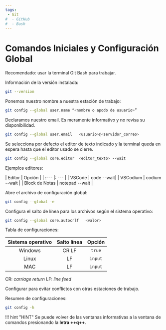 ```yaml
---
tags:
 - Git
#  - GitHub
#  - Bash
---
```



# Comandos Iniciales y Configuración Global

Recomendado: usar la terminal Git Bash para trabajar.

Información de la versión instalada:
```bash
git --version
```
Ponemos nuestro nombre a nuestra estación de trabajo:
```bash
git config --global user.name “<nombre o apodo de usuario>”
```
Declaramos nuestro email. Es meramente informativo y no revisa su disponibilidad.
```bash
git config --global user.email   <usuario>@<servidor_correo>
```
Se selecciona por defecto el editor de texto indicado y la terminal queda en espera hasta que el editor usado se cierre.

```bash
git config --global core.editor  <editor_texto> --wait   
```
Ejemplos editores: 

<!-- - VSCode	    → code --wait  
- VSCodium	    → codium --wait  
- Bloc de Notas → notepad --wait -->

| Editor | Opción  |
| :---  |: ---   |
| VSCode | code --wait|
| VSCodium | codium --wait |
| Block de Notas | notepad --wait  |


Abre el archivo de configuración global:
```bash
git config --global -e
```
Configura el salto de línea para los archivos según el sistema operativo:
```bash
git config --global core.autocrlf   <valor>
```



<!-- - en Windows  se usa CR LF  (carriage return y line feed) → poner true
- en Linux sólo LF  → poner input
- en MAC sólo LF    → poner input -->


Tabla de configuraciones:

| Sistema operativo | Salto línea | Opción |
| :---: | :---: |:---: |
| Windows| CR LF| `true`  |
| Linux  | LF   | `input` |
| MAC    | LF   | `input` |

CR: *carriage return*
LF: *line feed*


Configurar para evitar conflictos con otras estaciones de trabajo.

Resumen de configuraciones:
```bash
git config -h
```

!!! hint "HINT" 
    Se puede volver de las ventanas informativas a la ventana de comandos presionando la **letra ++q++**.

